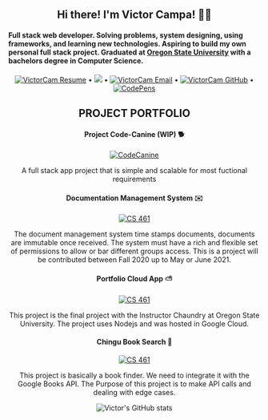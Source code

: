 <h2 align="center"> Hi there! I'm Victor Campa! 👋🦊 </h2>

<h4>Full stack web developer. Solving problems, system designing, using frameworks, and learning new technologies. Aspiring to build my own personal full stack project. Graduated at <a href="https://oregonstate.edu">Oregon State University</a> with a bachelors degree in Computer Science.</h4>

<div align="center">


[![VictorCam Resume](https://img.shields.io/badge/%F0%9F%93%9D-Resume-success)](https://docs.google.com/document/d/18S8JYCI4hj6F7bjEwpDMD2Rs0uEpWpmxWH_kLNPCV04/edit?usp=sharing) • ![](https://visitor-badge.glitch.me/badge?page_id=VictorCam.VictorCam) • [![VictorCam Email](https://img.shields.io/badge/%F0%9F%93%AC-Contact-important)](mailto:campav@oregonstate.edu) • [![VictorCam GitHub](https://img.shields.io/github/followers/VictorCam?label=follow&style=social)](https://github.com/VictorCam) • [![CodePens](https://img.shields.io/badge/%F0%9F%96%8A%EF%B8%8F-CodePen-%236560e0)](https://codepen.io/victorcam)

<h2 align="center">PROJECT PORTFOLIO</h2>

<h4>Project Code-Canine (WIP) 🐕</h4>

[![CodeCanine](https://github-readme-stats.vercel.app/api/pin/?username=VictorCam&repo=project-cc)](https://github.com/VictorCam/project-cc) 

A full stack app project that is simple and scalable for most fuctional requirements


<h4>Documentation Management System ✉️</h4>

[![CS 461](https://github-readme-stats.vercel.app/api/pin/?username=VictorCam&repo=CS461_Project)](https://github.com/VictorCam/CS461_Project) 

The document management system time stamps documents, documents are immutable once received. The system must have a rich and flexible set of permissions to allow or bar different groups access. This is a project will be contributed between Fall 2020 up to May or June 2021.


<h4>Portfolio Cloud App ⛅</h4>

[![CS 461](https://github-readme-stats.vercel.app/api/pin/?username=VictorCam&repo=Portfolio-CloudApp)](https://github.com/VictorCam/Portfolio-CloudApp)

This project is the final project with the Instructor Chaundry at Oregon State University. The project uses Nodejs and was hosted in Google Cloud.


<h4>Chingu Book Search 📒</h4>

[![CS 461](https://github-readme-stats.vercel.app/api/pin/?username=VictorCam&repo=Chingu-Prework-Project-Book-Finder)](https://github.com/VictorCam/Chingu-Prework-Project-Book-Finder)

This project is basically a book finder. We need to integrate it with the Google Books API. The Purpose of this project is to make API calls and dealing with edge cases.


![Victor's GitHub stats](https://github-readme-stats.vercel.app/api?username=VictorCam&show_icons=true&theme=tokyonight)


</div>


<!--
**VictorCam/VictorCam** is a ✨ _special_ ✨ repository because its `README.md` (this file) appears on your GitHub profile.

Here are some ideas to get you started:

- 🔭 I’m currently working on ...
- 
- 🌱 I’m currently learning ...
- 
- 👯 I’m looking to collaborate on ...
- 
- 🤔 I’m looking for help with ...
- 
- 💬 Ask me about ...
- 
- ⚡ Fun fact: ...
- 
-->
